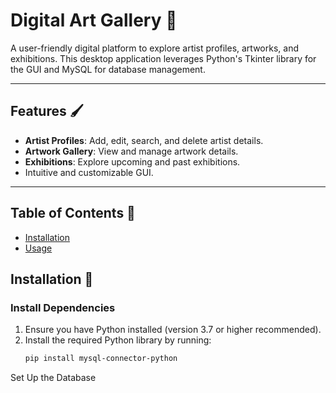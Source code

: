 # Digital Art Gallery 🎨

A user-friendly digital platform to explore artist profiles, artworks, and exhibitions. This desktop application leverages Python's Tkinter library for the GUI and MySQL for database management.

---

## Features 🖌️
- **Artist Profiles**: Add, edit, search, and delete artist details.
- **Artwork Gallery**: View and manage artwork details.
- **Exhibitions**: Explore upcoming and past exhibitions.
- Intuitive and customizable GUI.

---
## Table of Contents 📜
- [Installation](#installation)
- [Usage](#usage)


## Installation 🔧

### Install Dependencies
1. Ensure you have Python installed (version 3.7 or higher recommended).  
2. Install the required Python library by running:  
   ```bash
   pip install mysql-connector-python


Set Up the Database